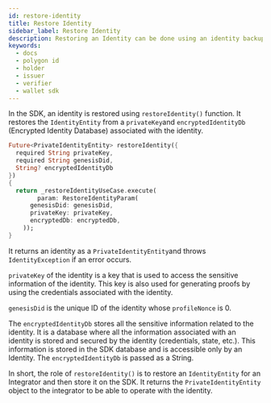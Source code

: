 ```yaml
---
id: restore-identity
title: Restore Identity
sidebar_label: Restore Identity
description: Restoring an Identity can be done using an identity backup and the secret used to create the identity.
keywords:
  - docs
  - polygon id
  - holder
  - issuer
  - verifier
  - wallet sdk
---
```


In the SDK, an identity is restored using `restoreIdentity()` function. It restores the `IdentityEntity` from a `privateKey`and `encryptedIdentityDb` (Encrypted Identity Database) associated with the identity.

```dart
Future<PrivateIdentityEntity> restoreIdentity({
  required String privateKey,
  required String genesisDid,
  String? encryptedIdentityDb
})
{
  return _restoreIdentityUseCase.execute(
        param: RestoreIdentityParam(
      genesisDid: genesisDid,
      privateKey: privateKey,
      encryptedDb: encryptedDb,
    ));
}
```

It returns an identity as a `PrivateIdentityEntity`and throws `IdentityException` if an error occurs.

`privateKey` of the identity is a key that is used to access the sensitive information of the identity. This key is also used for generating proofs by using the credentials associated with the identity.

`genesisDid` is the unique ID of the identity whose `profileNonce` is 0.

The `encryptedIdentityDb` stores all the sensitive information related to the identity. It is a database where all the information associated with an identity is stored and secured by the identity (credentials, state, etc.). This information is stored in the SDK database and is accessible only by an Identity. The `encryptedIdentityDb` is passed as a String.

In short, the role of `restoreIdentity()` is to restore an `IdentityEntity` for an Integrator and then store it on the SDK. It returns the `PrivateIdentityEntity` object to the integrator to be able to operate with the identity.

